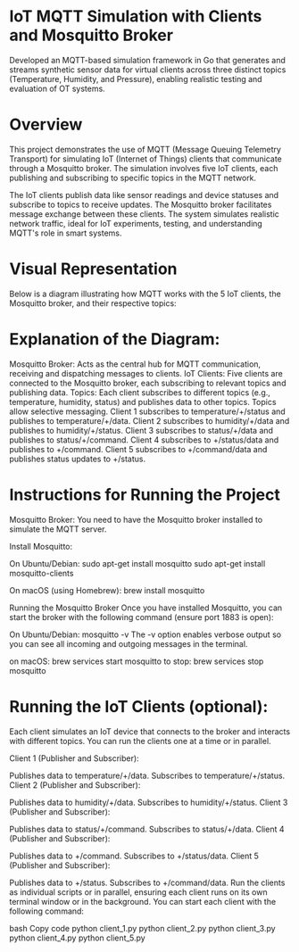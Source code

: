 # IoT MQTT Simulation with Clients and Mosquitto Broker
Developed an MQTT-based simulation framework in Go that generates and streams synthetic sensor data for virtual clients across three distinct topics (Temperature, Humidity, and Pressure), enabling realistic testing and evaluation of OT systems.

# Overview
This project demonstrates the use of MQTT (Message Queuing Telemetry Transport) for simulating IoT (Internet of Things) clients that communicate through a Mosquitto broker. The simulation involves five IoT clients, each publishing and subscribing to specific topics in the MQTT network.

The IoT clients publish data like sensor readings and device statuses and subscribe to topics to receive updates. The Mosquitto broker facilitates message exchange between these clients. The system simulates realistic network traffic, ideal for IoT experiments, testing, and understanding MQTT's role in smart systems.

# Visual Representation
Below is a diagram illustrating how MQTT works with the 5 IoT clients, the Mosquitto broker, and their respective topics:



# Explanation of the Diagram:

Mosquitto Broker: Acts as the central hub for MQTT communication, receiving and dispatching messages to clients.
IoT Clients: Five clients are connected to the Mosquitto broker, each subscribing to relevant topics and publishing data.
Topics: Each client subscribes to different topics (e.g., temperature, humidity, status) and publishes data to other topics. Topics allow selective messaging.
Client 1 subscribes to temperature/+/status and publishes to temperature/+/data.
Client 2 subscribes to humidity/+/data and publishes to humidity/+/status.
Client 3 subscribes to status/+/data and publishes to status/+/command.
Client 4 subscribes to +/status/data and publishes to +/command.
Client 5 subscribes to +/command/data and publishes status updates to +/status.



# Instructions for Running the Project
Mosquitto Broker: You need to have the Mosquitto broker installed to simulate the MQTT server.

Install Mosquitto:

On Ubuntu/Debian:
sudo apt-get install mosquitto
sudo apt-get install mosquitto-clients

On macOS (using Homebrew):
brew install mosquitto

Running the Mosquitto Broker
Once you have installed Mosquitto, you can start the broker with the following command (ensure port 1883 is open):

On Ubuntu/Debian:
mosquitto -v 
The -v option enables verbose output so you can see all incoming and outgoing messages in the terminal.

on macOS:
brew services start mosquitto
to stop: brew services stop mosquitto




# Running the IoT Clients (optional):
Each client simulates an IoT device that connects to the broker and interacts with different topics. You can run the clients one at a time or in parallel.

Client 1 (Publisher and Subscriber):

Publishes data to temperature/+/data.
Subscribes to temperature/+/status.
Client 2 (Publisher and Subscriber):

Publishes data to humidity/+/data.
Subscribes to humidity/+/status.
Client 3 (Publisher and Subscriber):

Publishes data to status/+/command.
Subscribes to status/+/data.
Client 4 (Publisher and Subscriber):

Publishes data to +/command.
Subscribes to +/status/data.
Client 5 (Publisher and Subscriber):

Publishes data to +/status.
Subscribes to +/command/data.
Run the clients as individual scripts or in parallel, ensuring each client runs on its own terminal window or in the background. You can start each client with the following command:

bash
Copy code
python client_1.py
python client_2.py
python client_3.py
python client_4.py
python client_5.py

